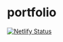 # portfolio

[![Netlify Status](https://api.netlify.com/api/v1/badges/ccdd5b82-bf8f-413a-947a-3a378e6cb3fc/deploy-status)](https://app.netlify.com/sites/manuel-langat/deploys)
